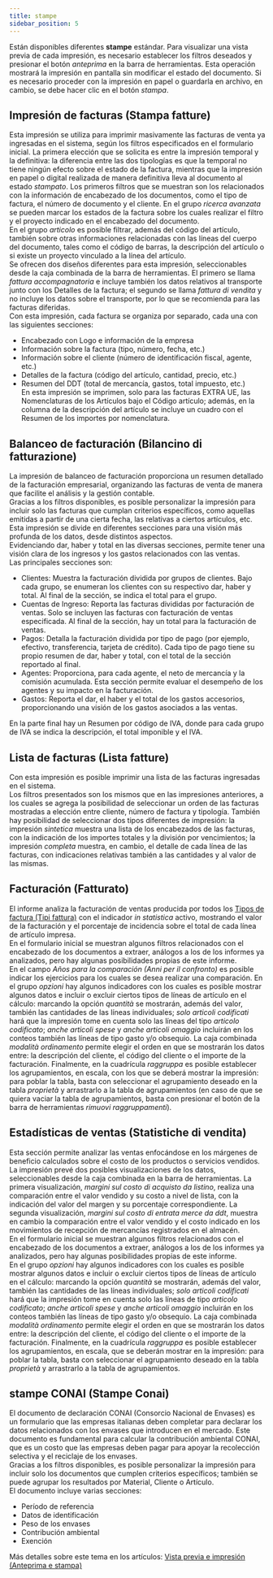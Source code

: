 ```yaml
---
title: stampe
sidebar_position: 5
---
```


Están disponibles diferentes **stampe** estándar. Para visualizar una vista previa de cada impresión, es necesario establecer los filtros deseados y presionar el botón *anteprima* en la barra de herramientas. Esta operación mostrará la impresión en pantalla sin modificar el estado del documento. Si es necesario proceder con la impresión en papel o guardarla en archivo, en cambio, se debe hacer clic en el botón *stampa*.

## Impresión de facturas (Stampa fatture)

Esta impresión se utiliza para imprimir masivamente las facturas de venta ya ingresadas en el sistema, según los filtros especificados en el formulario inicial. La primera elección que se solicita es entre la impresión temporal y la definitiva: la diferencia entre las dos tipologías es que la temporal no tiene ningún efecto sobre el estado de la factura, mientras que la impresión en papel o digital realizada de manera definitiva lleva al documento al estado *stampato*. Los primeros filtros que se muestran son los relacionados con la información de encabezado de los documentos, como el tipo de factura, el número de documento y el cliente. En el grupo *ricerca avanzata* se pueden marcar los estados de la factura sobre los cuales realizar el filtro y el proyecto indicado en el encabezado del documento.  
En el grupo *articolo* es posible filtrar, además del código del artículo, también sobre otras informaciones relacionadas con las líneas del cuerpo del documento, tales como el código de barras, la descripción del artículo o si existe un proyecto vinculado a la línea del artículo.  
Se ofrecen dos diseños diferentes para esta impresión, seleccionables desde la caja combinada de la barra de herramientas. El primero se llama *fattura accompagnatoria* e incluye también los datos relativos al transporte junto con los Detalles de la factura; el segundo se llama *fattura di vendita* y no incluye los datos sobre el transporte, por lo que se recomienda para las facturas diferidas.  
Con esta impresión, cada factura se organiza por separado, cada una con las siguientes secciones:  
- Encabezado con Logo e información de la empresa  
- Información sobre la factura (tipo, número, fecha, etc.)  
- Información sobre el cliente (número de identificación fiscal, agente, etc.)  
- Detalles de la factura (código del artículo, cantidad, precio, etc.)  
- Resumen del DDT (total de mercancía, gastos, total impuesto, etc.)  
En esta impresión se imprimen, solo para las facturas EXTRA UE, las Nomenclaturas de los Artículos bajo el Código artículo; además, en la columna de la descripción del artículo se incluye un cuadro con el Resumen de los importes por nomenclatura.

## Balanceo de facturación (Bilancino di fatturazione)

La impresión de balanceo de facturación proporciona un resumen detallado de la facturación empresarial, organizando las facturas de venta de manera que facilite el análisis y la gestión contable.  
Gracias a los filtros disponibles, es posible personalizar la impresión para incluir solo las facturas que cumplan criterios específicos, como aquellas emitidas a partir de una cierta fecha, las relativas a ciertos artículos, etc.  
Esta impresión se divide en diferentes secciones para una visión más profunda de los datos, desde distintos aspectos.  
Evidenciando dar, haber y total en las diversas secciones, permite tener una visión clara de los ingresos y los gastos relacionados con las ventas.  
Las principales secciones son:  
- Clientes: Muestra la facturación dividida por grupos de clientes. Bajo cada grupo, se enumeran los clientes con su respectivo dar, haber y total. Al final de la sección, se indica el total para el grupo.  
- Cuentas de Ingreso: Reporta las facturas divididas por facturación de ventas. Solo se incluyen las facturas con facturación de ventas especificada. Al final de la sección, hay un total para la facturación de ventas.  
- Pagos: Detalla la facturación dividida por tipo de pago (por ejemplo, efectivo, transferencia, tarjeta de crédito). Cada tipo de pago tiene su propio resumen de dar, haber y total, con el total de la sección reportado al final.  
- Agentes: Proporciona, para cada agente, el neto de mercancía y la comisión acumulada. Esta sección permite evaluar el desempeño de los agentes y su impacto en la facturación.  
- Gastos: Reporta el dar, el haber y el total de los gastos accesorios, proporcionando una visión de los gastos asociados a las ventas.  

En la parte final hay un Resumen por código de IVA, donde para cada grupo de IVA se indica la descripción, el total imponible y el IVA.

## Lista de facturas (Lista fatture)

Con esta impresión es posible imprimir una lista de las facturas ingresadas en el sistema.  
Los filtros presentados son los mismos que en las impresiones anteriores, a los cuales se agrega la posibilidad de seleccionar un orden de las facturas mostradas a elección entre cliente, número de factura y tipología. También hay posibilidad de seleccionar dos tipos diferentes de impresión: la impresión *sintetica* muestra una lista de los encabezados de las facturas, con la indicación de los importes totales y la división por vencimientos; la impresión *completa* muestra, en cambio, el detalle de cada línea de las facturas, con indicaciones relativas también a las cantidades y al valor de las mismas.

## Facturación (Fatturato)

El informe analiza la facturación de ventas producida por todos los [Tipos de factura (Tipi fattura)](/docs/configurations/tables/sales/invoices-type) con el indicador *in statistica* activo, mostrando el valor de la facturación y el porcentaje de incidencia sobre el total de cada línea de artículo impresa.  
En el formulario inicial se muestran algunos filtros relacionados con el encabezado de los documentos a extraer, análogos a los de los informes ya analizados, pero hay algunas posibilidades propias de este informe.  
En el campo *Años para la comparación (Anni per il confronto)* es posible indicar los ejercicios para los cuales se desea realizar una comparación. En el grupo *opzioni* hay algunos indicadores con los cuales es posible mostrar algunos datos e incluir o excluir ciertos tipos de líneas de artículo en el cálculo: marcando la opción *quantità* se mostrarán, además del valor, también las cantidades de las líneas individuales; *solo articoli codificati* hará que la impresión tome en cuenta solo las líneas del tipo *articolo codificato*; *anche articoli spese* y *anche articoli omaggio* incluirán en los conteos también las líneas de tipo gasto y/o obsequio. La caja combinada *modalità ordinamento* permite elegir el orden en que se mostrarán los datos entre: la descripción del cliente, el código del cliente o el importe de la facturación. Finalmente, en la cuadrícula *raggruppa* es posible establecer los agrupamientos, en escala, con los que se deberá mostrar la impresión: para poblar la tabla, basta con seleccionar el agrupamiento deseado en la tabla *proprietà* y arrastrarlo a la tabla de agrupamientos (en caso de que se quiera vaciar la tabla de agrupamientos, basta con presionar el botón de la barra de herramientas *rimuovi raggruppamenti*).

## Estadísticas de ventas (Statistiche di vendita)

Esta sección permite analizar las ventas enfocándose en los márgenes de beneficio calculados sobre el costo de los productos o servicios vendidos.  
La impresión prevé dos posibles visualizaciones de los datos, seleccionables desde la caja combinada en la barra de herramientas. La primera visualización, *margini sul costo di acquisto da listino*, realiza una comparación entre el valor vendido y su costo a nivel de lista, con la indicación del valor del margen y su porcentaje correspondiente. La segunda visualización, *margini sul costo di entrata merce da ddt*, muestra en cambio la comparación entre el valor vendido y el costo indicado en los movimientos de recepción de mercancías registrados en el almacén.  
En el formulario inicial se muestran algunos filtros relacionados con el encabezado de los documentos a extraer, análogos a los de los informes ya analizados, pero hay algunas posibilidades propias de este informe.  
En el grupo *opzioni* hay algunos indicadores con los cuales es posible mostrar algunos datos e incluir o excluir ciertos tipos de líneas de artículo en el cálculo: marcando la opción *quantità* se mostrarán, además del valor, también las cantidades de las líneas individuales; *solo articoli codificati* hará que la impresión tome en cuenta solo las líneas de tipo *articolo codificato*; *anche articoli spese* y *anche articoli omaggio* incluirán en los conteos también las líneas de tipo gasto y/o obsequio. La caja combinada *modalità ordinamento* permite elegir el orden en que se mostrarán los datos entre: la descripción del cliente, el código del cliente o el importe de la facturación. Finalmente, en la cuadrícula *raggruppa* es posible establecer los agrupamientos, en escala, que se deberán mostrar en la impresión: para poblar la tabla, basta con seleccionar el agrupamiento deseado en la tabla *proprietà* y arrastrarlo a la tabla de agrupamientos.

## stampe CONAI (Stampe Conai)

El documento de declaración CONAI (Consorcio Nacional de Envases) es un formulario que las empresas italianas deben completar para declarar los datos relacionados con los envases que introducen en el mercado. Este documento es fundamental para calcular la contribución ambiental CONAI, que es un costo que las empresas deben pagar para apoyar la recolección selectiva y el reciclaje de los envases.  
Gracias a los filtros disponibles, es posible personalizar la impresión para incluir solo los documentos que cumplen criterios específicos; también se puede agrupar los resultados por Material, Cliente o Artículo.  
El documento incluye varias secciones:  
- Período de referencia  
- Datos de identificación  
- Peso de los envases  
- Contribución ambiental  
- Exención  

Más detalles sobre este tema en los artículos: [Vista previa e impresión (Anteprima e stampa)](/docs/guide/common/operations-with-data/reports)